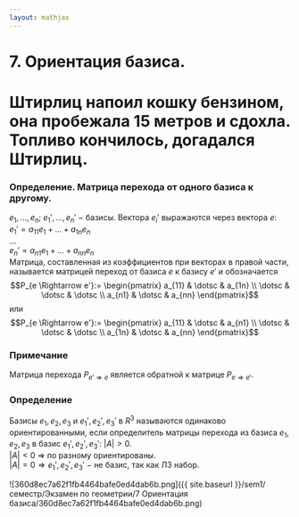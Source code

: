 ```yaml
---  
layout: mathjax  
---  
```

  
# 7. Ориентация базиса.  
  
# Штирлиц напоил кошку бензином, она пробежала 15 метров и сдохла. Топливо кончилось, догадался Штирлиц.  
  
### Определение. Матрица перехода от одного базиса к другому.  
$e_1, \dotsc, e_n; \ e_1', \dotsc, e_n' ~-$ базисы. Вектора $e_i'$ выражаются через вектора $e$:  
$e_{1}' = a_{11} e_1 + \dotsc + a_{1n} e_n$  
$\dotsc$  
$e_n' = a_{n1} e_1 + \dotsc + a_{nn} e_n$  
Матрица, составленная из коэффициентов при векторах в правой части, называется матрицей переход от базиса $e$ к базису $e'$ и обозначается $$P_{e \Rightarrow e'}:=  
\begin{pmatrix} a_{11} & \dotsc & a_{1n} \\ \dotsc & \dotsc & \dotsc \\ a_{n1} & \dotsc & a_{nn} \end{pmatrix}$$ или $$P_{e \Rightarrow e'}:=  
\begin{pmatrix}  
a_{11} & \dotsc & a_{n1}  
\\  
\dotsc & \dotsc & \dotsc  
\\  
a_{1n} & \dotsc & a_{nn} \end{pmatrix}$$  
  
### Примечание  
Матрица перехода $P_{e' \Rightarrow e}$ является обратной к матрице $P_{e \Rightarrow e'}$.  
  
### Определение  
Базисы $e_1, e_2, e_3$ и $e_{1}', e_{2}', e_{3}'$ в $R^3$ называются одинаково ориентированными, если определитель матрицы перехода из базиса $e_1,e_2,e_3$ в базис $e_{1}',e_{2}',e_{3}'$: $|A| > 0$.  
$|A|<0$ $\Rightarrow$ по разному ориентированы.  
$|A| = 0 \Rightarrow e_{1}', e_{2}', e_{3}'~-$ не базис, так как ЛЗ набор.  
  
![360d8ec7a62f1fb4464bafe0ed4dab6b.png]({{ site.baseurl }}/sem1/семестр/Экзамен по геометрии/7 Ориентация базиса/360d8ec7a62f1fb4464bafe0ed4dab6b.png)  
